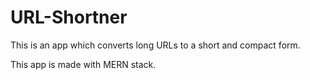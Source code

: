 # URL-Shortner

This is an app which converts long URLs to a short and compact form.

This app is made with MERN stack.